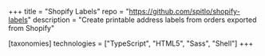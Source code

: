 +++
title = "Shopify Labels"
repo = "https://github.com/spitlo/shopify-labels"
description = "Create printable address labels from orders exported from Shopify"

[taxonomies]
technologies = ["TypeScript", "HTML5", "Sass", "Shell"]
+++
